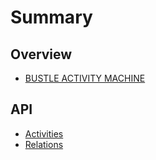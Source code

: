 # Summary

## Overview

* [BUSTLE ACTIVITY MACHINE](README.md)

## API

* [Activities](methods.md)
* [Relations](relations.md)

